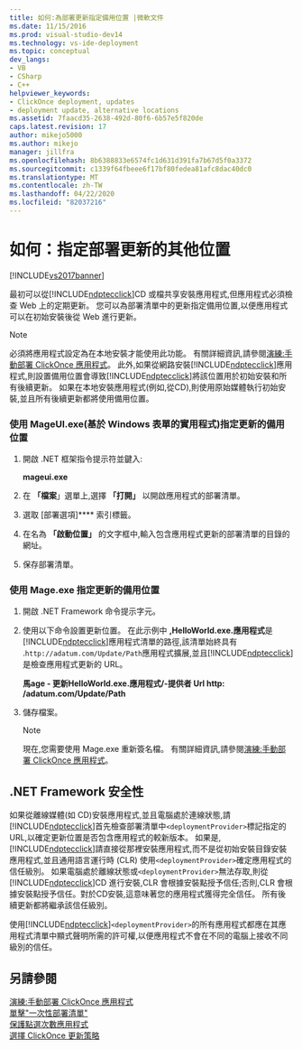 ```yaml
---
title: 如何:為部署更新指定備用位置 |微軟文件
ms.date: 11/15/2016
ms.prod: visual-studio-dev14
ms.technology: vs-ide-deployment
ms.topic: conceptual
dev_langs:
- VB
- CSharp
- C++
helpviewer_keywords:
- ClickOnce deployment, updates
- deployment update, alternative locations
ms.assetid: 7faacd35-2638-492d-80f6-6b57e5f820de
caps.latest.revision: 17
author: mikejo5000
ms.author: mikejo
manager: jillfra
ms.openlocfilehash: 8b6388833e6574fc1d631d391fa7b67d5f0a3372
ms.sourcegitcommit: c1339f64fbeee6f17bf80fedea81afc8dac40dc0
ms.translationtype: MT
ms.contentlocale: zh-TW
ms.lasthandoff: 04/22/2020
ms.locfileid: "82037216"
---
```

# <a name="how-to-specify-an-alternate-location-for-deployment-updates"></a>如何：指定部署更新的其他位置
[!INCLUDE[vs2017banner](../includes/vs2017banner.md)]

最初可以從[!INCLUDE[ndptecclick](../includes/ndptecclick-md.md)]CD 或檔共享安裝應用程式,但應用程式必須檢查 Web 上的定期更新。 您可以為部署清單中的更新指定備用位置,以便應用程式可以在初始安裝後從 Web 進行更新。  
  
> [!NOTE]
> 必須將應用程式設定為在本地安裝才能使用此功能。 有關詳細資訊,請參閱[演練:手動部署 ClickOnce 應用程式](../deployment/walkthrough-manually-deploying-a-clickonce-application.md)。 此外,如果從網路安裝[!INCLUDE[ndptecclick](../includes/ndptecclick-md.md)]應用程式,則設置備用位置會導致[!INCLUDE[ndptecclick](../includes/ndptecclick-md.md)]將該位置用於初始安裝和所有後續更新。 如果在本地安裝應用程式(例如,從CD),則使用原始媒體執行初始安裝,並且所有後續更新都將使用備用位置。  
  
### <a name="specifying-an-alternate-location-for-updates-by-using-mageuiexe-windows-forms-based-utility"></a>使用 MageUI.exe(基於 Windows 表單的實用程式)指定更新的備用位置  
  
1. 開啟 .NET 框架指令提示符並鍵入:  
  
     **mageui.exe**  
  
2. 在 **「檔案**」選單上,選擇 **「打開」** 以開啟應用程式的部署清單。  
  
3. 選取 [部署選項]**** 索引標籤。  
  
4. 在名為 **「啟動位置」** 的文字框中,輸入包含應用程式更新的部署清單的目錄的網址。  
  
5. 保存部署清單。  
  
### <a name="specifying-an-alternate-location-for-updates-by-using-mageexe"></a>使用 Mage.exe 指定更新的備用位置  
  
1. 開啟 .NET Framework 命令提示字元。  
  
2. 使用以下命令設置更新位置。 在此示例中 **,HelloWorld.exe.應用程式**是[!INCLUDE[ndptecclick](../includes/ndptecclick-md.md)]應用程式清單的路徑,該清單始終具有 .`http://adatum.com/Update/Path`應用程式擴展,並且[!INCLUDE[ndptecclick](../includes/ndptecclick-md.md)]是檢查應用程式更新的 URL。  
  
     **馬age - 更新HelloWorld.exe.應用程式\/-提供者 Url http: /adatum.com/Update/Path**  
  
3. 儲存檔案。  
  
    > [!NOTE]
    > 現在,您需要使用 Mage.exe 重新簽名檔。 有關詳細資訊,請參閱[演練:手動部署 ClickOnce 應用程式](../deployment/walkthrough-manually-deploying-a-clickonce-application.md)。  
  
## <a name="net-framework-security"></a>.NET Framework 安全性  
 如果從離線媒體(如 CD)安裝應用程式,並且電腦處於連線狀態,請[!INCLUDE[ndptecclick](../includes/ndptecclick-md.md)]首先檢查部署清單中`<deploymentProvider>`標記指定的 URL,以確定更新位置是否包含應用程式的較新版本。 如果是,[!INCLUDE[ndptecclick](../includes/ndptecclick-md.md)]請直接從那裡安裝應用程式,而不是從初始安裝目錄安裝應用程式,並且通用語言運行時 (CLR) 使用`<deploymentProvider>`確定應用程式的信任級別。 如果電腦處於離線狀態或`<deploymentProvider>`無法存取,則從[!INCLUDE[ndptecclick](../includes/ndptecclick-md.md)]CD 進行安裝,CLR 會根據安裝點授予信任;否則,CLR 會根據安裝點授予信任。對於CD安裝,這意味著您的應用程式獲得完全信任。 所有後續更新都將繼承該信任級別。  
  
 使用[!INCLUDE[ndptecclick](../includes/ndptecclick-md.md)]`<deploymentProvider>`的所有應用程式都應在其應用程式清單中顯式聲明所需的許可權,以便應用程式不會在不同的電腦上接收不同級別的信任。  
  
## <a name="see-also"></a>另請參閱  
 [演練:手動部署 ClickOnce 應用程式](../deployment/walkthrough-manually-deploying-a-clickonce-application.md)   
 [單擊"一次性部署清單"](../deployment/clickonce-deployment-manifest.md)   
 [保護點選次數應用程式](../deployment/securing-clickonce-applications.md)   
 [選擇 ClickOnce 更新策略](../deployment/choosing-a-clickonce-update-strategy.md)
